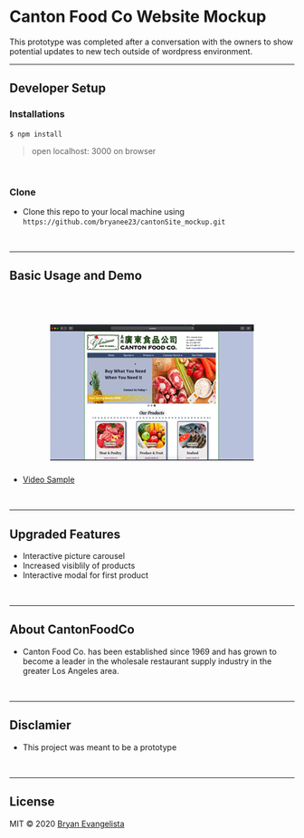# Canton Food Co Website Mockup

This prototype was completed after a conversation with the owners to show potential updates to new tech outside of wordpress environment.
<br/>

---

## Developer Setup



### Installations


```shell
$ npm install
```
> open localhost: 3000 on browser


<br/>

### Clone

- Clone this repo to your local machine using `https://github.com/bryanee23/cantonSite_mockup.git`

<br/>

---

## Basic Usage and Demo

<h1 align="center">
  <br>
<img src="/README.gif">
</h1>

- <a href="https://drive.google.com/file/d/1JgoWolhwTmj14pvPp8pcVMSUhzZ6vrGq/view?usp=sharing">Video Sample</a>
<br/>

---

## Upgraded Features
-	Interactive picture carousel
-	Increased visiblily of products
-	Interactive modal for first product

<br/>

---

## About CantonFoodCo
- Canton Food Co. has been established since 1969 and has grown to become a leader in the wholesale restaurant supply industry in the greater Los Angeles area.
<br/>

---

## Disclamier
- This project was meant to be a prototype
<br/>

---

## License
MIT  © 2020 [Bryan Evangelista](https://www.linkedin.com/in/bryanevangelista/)
